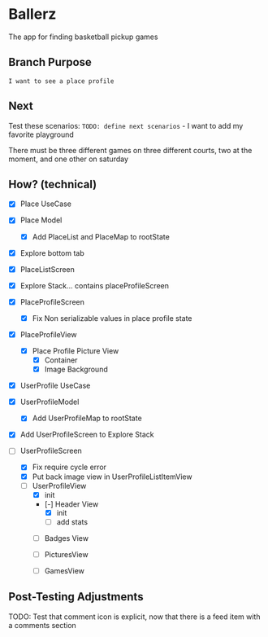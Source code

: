 # Ballerz
The app for finding basketball pickup games


## Branch Purpose
    I want to see a place profile
## Next 
Test these scenarios:
    `TODO: define next scenarios` 
    - I want to add my favorite playground
        
There must be three different games on three different courts, two at the moment, and one other on saturday


## How? (technical)
- [x] Place UseCase
- [x] Place Model
    - [x] Add PlaceList and PlaceMap to rootState

- [x] Explore bottom tab

- [x] PlaceListScreen

- [x] Explore Stack... contains placeProfileScreen
- [x] PlaceProfileScreen
    * [x] Fix Non serializable values in place profile state

- [x] PlaceProfileView
    - [x] Place Profile Picture View
        - [x] Container
        - [x] Image Background

- [x] UserProfile UseCase
- [x] UserProfileModel
    - [x] Add UserProfileMap to rootState


- [x] Add UserProfileScreen to Explore Stack
- [ ] UserProfileScreen
    - [x] Fix require cycle error
    - [x] Put back image view in UserProfileListItemView
    - [ ] UserProfileView
        - [x] init
        - [-] Header View
            - [x] init
            - [ ] add stats

        - [ ] Badges View
        - [ ] PicturesView
        - [ ] GamesView







## Post-Testing Adjustments
TODO: Test that comment icon is explicit, now that there is a feed item with a comments section
